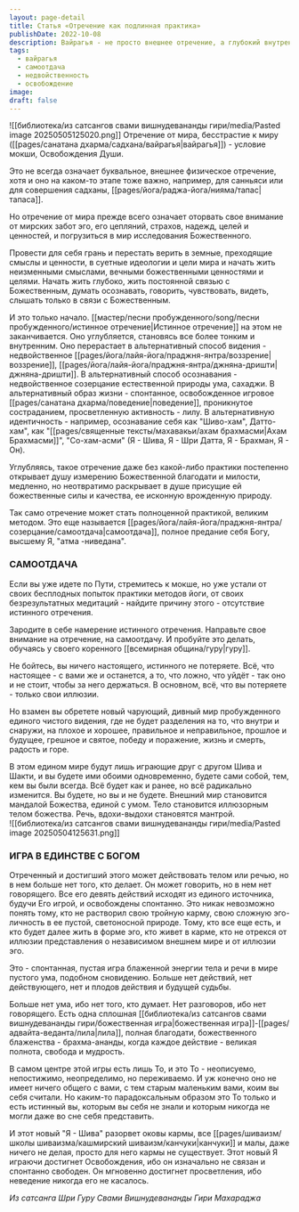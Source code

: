 ```yaml
---
layout: page-detail
title: Статья «Отречение как подлинная практика»
publishDate: 2022-10-08
description: Вайрагья - не просто внешнее отречение, а глубокий внутренний поворот внимания от мирских ценностей к Божественному. Истинное отречение приводит к самоотдаче, недвойственному видению и спонтанной, блаженной игре с Богом, где исчезают эго, делатель и карма. Всё становится единой мандалой, а освобождение достигается естественно, без усилий.
tags:
  - вайрагья
  - самоотдача
  - недвойственность
  - освобождение
image: 
draft: false
---
```

![[библиотека/из сатсангов свами вишнудевананды гири/media/Pasted image 20250505125020.png]]
 Отречение от мира, бесстрастие к миру ([[pages/санатана дхарма/садхана/вайрагья|вайрагья]]) - условие мокши, Освобождения Души.  
  
 Это не всегда означает буквальное, внешнее физическое отречение, хотя и оно на каком-то этапе тоже важно, например, для санньяси или для совершения садханы, [[pages/йога/раджа-йога/нияма/тапас|тапаса]].   
  
 Но отречение от мира прежде всего означает оторвать свое внимание от мирских забот эго, его цепляний, страхов, надежд, целей и ценностей, и погрузиться в мир исследования Божественного.   
  
 Провести для себя грань и перестать верить в земные, преходящие смыслы и ценности, в суетные идеологии и цели мира и начать жить неизменными смыслами, вечными божественными ценностями и целями. Начать жить глубоко, жить постоянной связью с Божественным, думать осознавать, говорить, чувствовать, видеть, слышать только в связи с Божественным.   
  
 И это только начало. [[мастер/песни пробужденного/song/песни пробужденного/истинное отречение|Истинное отречение]] на этом не заканчивается. Оно углубляется, становясь все более тонким и внутренним. Оно перерастает в альтернативный способ видения - недвойственное [[pages/йога/лайя-йога/праджня-янтра/воззрение|воззрение]], [[pages/йога/лайя-йога/праджня-янтра/джняна-дришти|джняна-дришти]]. В альтернативный способ осознавания - недвойственное созерцание естественной природы ума, сахаджи. В альтернативный образ жизни - спонтанное, освобожденное игровое [[pages/санатана дхарма/поведение|поведение]], проникнутое состраданием, просветленную активность - лилу. В альтернативную идентичность - например, осознавание себя как "Шиво-хам", Датто-хам", как "[[pages/священные тексты/махавакьи/ахам брахмасми|Ахам Брахмасми]]", "Со-хам-асми" (Я - Шива, Я - Шри Датта, Я - Брахман, Я - Он).   
  
 Углубляясь, такое отречение даже без какой-либо практики постепенно открывает душу измерению Божественной благодати и милости, медленно, но неотвратимо раскрывает в душе присущие ей божественные силы и качества, ее исконную врожденную природу.   
  
 Так само отречение может стать полноценной практикой, великим методом. Это еще называется [[pages/йога/лайя-йога/праджня-янтра/созерцание/самоотдача|самоотдача]], полное предание себя Богу, высшему Я, "атма -ниведана".   
  
### САМООТДАЧА

 Если вы уже идете по Пути, стремитесь к мокше, но уже устали от своих бесплодных попыток практики методов йоги, от своих безрезультатных медитаций - найдите причину этого - отсутствие истинного отречения.   
  
 Зародите в себе намерение истинного отречения. Направьте свое внимание на отречение, на самоотдачу. И пробуйте это делать, обучаясь у своего коренного [[всемирная община/гуру|гуру]].   
  
 Не бойтесь, вы ничего настоящего, истинного не потеряете. Всё, что настоящее - с вами же и останется, а то, что ложно, что уйдёт - так оно и не стоит, чтобы за него держаться. В основном, всё, что вы потеряете - только свои иллюзии.   
  
 Но взамен вы обретете новый чарующий, дивный мир пробужденного единого чистого видения, где не будет разделения на то, что внутри и снаружи, на плохое и хорошее, правильное и неправильное, прошлое и будущее, грешное и святое, победу и поражение, жизнь и смерть, радость и горе.   
  
 В этом едином мире будут лишь играющие друг с другом Шива и Шакти, и вы будете ими обоими одновременно, будете сами собой, тем, кем вы были всегда. Всё будет как и ранее, но всё радикально изменится. Вы будете, но вы и не будете. Внешний мир становится мандалой Божества, единой с умом. Тело становится иллюзорным телом божества. Речь, вдохи-выдохи становятся мантрой.   
  ![[библиотека/из сатсангов свами вишнудевананды гири/media/Pasted image 20250504125631.png]]
### ИГРА В ЕДИНСТВЕ С БОГОМ

 Отреченный и достигший этого может действовать телом или речью, но в нем больше нет того, кто делает. Он может говорить, но в нем нет говорящего. Все его девять действий исходят из единого источника, будучи Его игрой, и освобождены спонтанно. Это никак невозможно понять тому, кто не растворил свою тройную карму, свою сложную эго-личность в ее пустой, светоносной природе. Тому, кто все еще есть, и кто будет далее жить в форме эго, кто живет в карме, кто не отрекся от иллюзии представления о независимом внешнем мире и от иллюзии эго.   
  
 Это - спонтанная, пустая игра блаженной энергии тела и речи в мире пустого ума, подобном сновидению. Больше нет действий, нет действующего, нет и плодов действия и будущей судьбы.   
  
 Больше нет ума, ибо нет того, кто думает. Нет разговоров, ибо нет говорящего. Есть одна сплошная [[библиотека/из сатсангов свами вишнудевананды гири/божественная игра|божественная игра]]-[[pages/адвайта-веданта/лила|лила]], полная благодати, божественного блаженства - брахма-ананды, когда каждое действие - великая полнота, свобода и мудрость.   
  
 В самом центре этой игры есть лишь То, и это То - неописуемо, непостижимо, неопределимо, но переживаемо. И уж конечно оно не имеет ничего общего с вами, с тем старым маленьким вами, коим вы себя считали. Но каким-то парадоксальным образом это То только и есть истинный вы, которым вы себя не знали и которым никогда не могли даже во сне себя представить.   
  
 И этот новый "Я - Шива" разорвет оковы кармы, все [[pages/шиваизм/школы шиваизма/кашмирский шиваизм/канчуки|канчуки]] и малы, даже ничего не делая, просто для него кармы не существует. Этот новый Я играючи достигнет Освобождения, ибо он изначально не связан и спонтанно свободен. Он мгновенно достигнет просветления, ибо неведение никогда его не касалось. 

*Из сатсанга Шри Гуру Свами Вишнудевананды Гири Махараджа*
